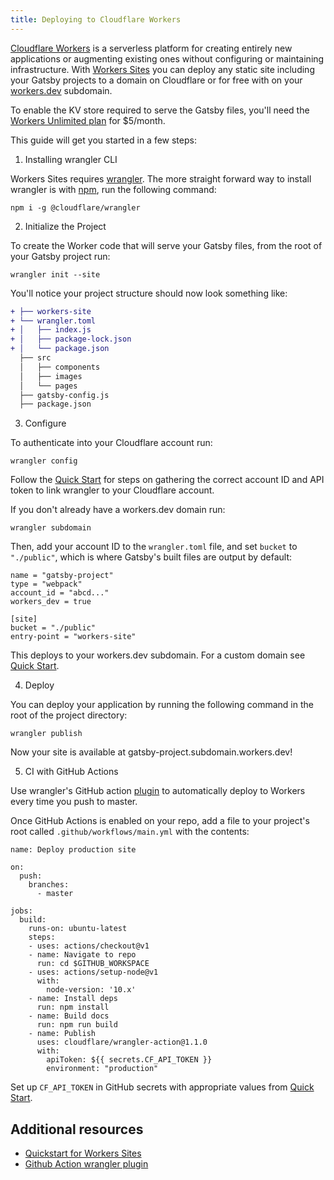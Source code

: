 ```yaml
---
title: Deploying to Cloudflare Workers
---
```


[Cloudflare Workers](https://workers.cloudflare.com/) is a serverless platform for creating entirely new applications or augmenting existing ones without configuring or maintaining infrastructure. With [Workers Sites](https://developers.cloudflare.com/workers/sites/start-from-existing/) you can deploy any static site including your Gatsby projects to a domain on Cloudflare or for free with on your [workers.dev](workers.dev) subdomain.

To enable the KV store required to serve the Gatsby files, you'll need the [Workers Unlimited plan](https://developers.cloudflare.com/workers/about/pricing/) for \$5/month.

This guide will get you started in a few steps:

1. Installing wrangler CLI

Workers Sites requires [wrangler](https://developers.cloudflare.com/workers/tooling/wrangler/). The more straight forward way to install wrangler is with [npm](https://www.npmjs.com/), run the following command:

```shell
npm i -g @cloudflare/wrangler
```

2. Initialize the Project

To create the Worker code that will serve your Gatsby files, from the root of your Gatsby project run:

```
wrangler init --site
```

You'll notice your project structure should now look something like:

```diff
+ ├── workers-site
+ └── wrangler.toml
+ │   ├── index.js
+ │   ├── package-lock.json
+ │   └── package.json
  ├── src
  │   ├── components
  │   ├── images
  │   └── pages
  ├── gatsby-config.js
  ├── package.json
```

3. Configure

To authenticate into your Cloudflare account run:

```
wrangler config
```

Follow the [Quick Start](https://developers.cloudflare.com/workers/quickstart/#configure) for steps on gathering the correct account ID and API token to link wrangler to your Cloudflare account.

If you don't already have a workers.dev domain run:

```
wrangler subdomain
```

Then, add your account ID to the `wrangler.toml` file, and set `bucket` to `"./public"`, which is where Gatsby's built files are output by default:

```
name = "gatsby-project"
type = "webpack"
account_id = "abcd..."
workers_dev = true

[site]
bucket = "./public"
entry-point = "workers-site"
```

This deploys to your workers.dev subdomain. For a custom domain see [Quick Start](https://developers.cloudflare.com/workers/quickstart/#publish-to-your-domain).

4. Deploy

You can deploy your application by running the following command in the root of the project directory:

```shell
wrangler publish
```

Now your site is available at gatsby-project.subdomain.workers.dev!

5. CI with GitHub Actions

Use wrangler's GitHub action [plugin](https://github.com/cloudflare/wrangler-action) to automatically deploy to Workers every time you push to master.

Once GitHub Actions is enabled on your repo, add a file to your project's root called `.github/workflows/main.yml` with the contents:

```
name: Deploy production site

on:
  push:
    branches:
      - master

jobs:
  build:
    runs-on: ubuntu-latest
    steps:
    - uses: actions/checkout@v1
    - name: Navigate to repo
      run: cd $GITHUB_WORKSPACE
    - uses: actions/setup-node@v1
      with:
        node-version: '10.x'
    - name: Install deps
      run: npm install
    - name: Build docs
      run: npm run build
    - name: Publish
      uses: cloudflare/wrangler-action@1.1.0
      with:
        apiToken: ${{ secrets.CF_API_TOKEN }}
        environment: "production"
```

Set up `CF_API_TOKEN` in GitHub secrets with appropriate values from [Quick Start](https://developers.cloudflare.com/workers/quickstart/#configure).

## Additional resources

- [Quickstart for Workers Sites](https://developers.cloudflare.com/workers/sites/start-from-existing/)
- [Github Action wrangler plugin](https://github.com/cloudflare/wrangler-action)
